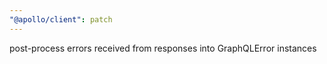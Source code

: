 ```yaml
---
"@apollo/client": patch
---
```


post-process errors received from responses into GraphQLError instances
